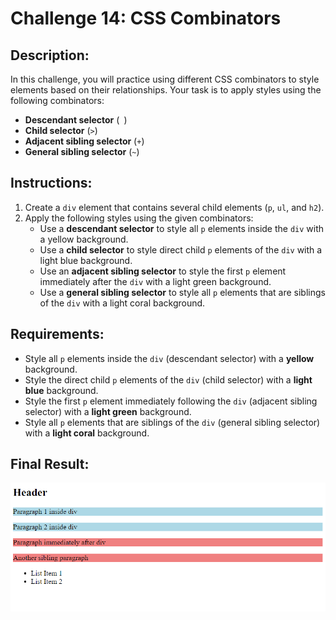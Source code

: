 # Challenge 14: CSS Combinators

##  Description:
In this challenge, you will practice using different CSS combinators to style elements based on their relationships. Your task is to apply styles using the following combinators:
- **Descendant selector** (` `)
- **Child selector** (`>`)
- **Adjacent sibling selector** (`+`)
- **General sibling selector** (`~`)

## Instructions:
1. Create a `div` element that contains several child elements (`p`, `ul`, and `h2`).
2. Apply the following styles using the given combinators:
   - Use a **descendant selector** to style all `p` elements inside the `div` with a yellow background.
   - Use a **child selector** to style direct child `p` elements of the `div` with a light blue background.
   - Use an **adjacent sibling selector** to style the first `p` element immediately after the `div` with a light green background.
   - Use a **general sibling selector** to style all `p` elements that are siblings of the `div` with a light coral background.

## Requirements:
- Style all `p` elements inside the `div` (descendant selector) with a **yellow** background.
- Style the direct child `p` elements of the `div` (child selector) with a **light blue** background.
- Style the first `p` element immediately following the `div` (adjacent sibling selector) with a **light green** background.
- Style all `p` elements that are siblings of the `div` (general sibling selector) with a **light coral** background.

## Final Result:
![Final Result Image](../Images/Challenge14Result.png)